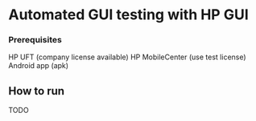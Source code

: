 # Automated GUI testing with HP GUI

### Prerequisites
HP UFT (company license available)
HP MobileCenter (use test license)
Android app (apk)

## How to run
TODO
